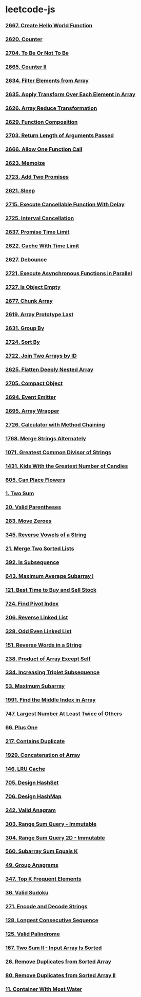 ﻿# leetcode-js
### [2667. Create Hello World Function](./2667-create-helo-world-function.js)
### [2620. Counter](./2620-counter.js)
### [2704. To Be Or Not To Be](./2704-to-be-or-not-to-be.js)
### [2665. Counter II](./2665-counter-ii.js)
### [2634. Filter Elements from Array](./2634-filter-elements-from-array.js)
### [2635. Apply Transform Over Each Element in Array](./2635-apply-transform-over-each-element-in-array.js)
### [2626. Array Reduce Transformation](./2626-array-reduce-transformation.js)
### [2629. Function Composition](./2629-function-composition.js)
### [2703. Return Length of Arguments Passed](./2703-return-length-of-arguments-passed.js)
### [2666. Allow One Function Call](./2666-allow-one-function-call.js)
### [2623. Memoize](./2623-memoize.js)
### [2723. Add Two Promises](./2723-add-two-promises.js)
### [2621. Sleep](./2621-sleep.js)
### [2715. Execute Cancellable Function With Delay](./2715-execute-cancellable-function-with-delay.js)
### [2725. Interval Cancellation](./2725-interval-cancellation.js)
### [2637. Promise Time Limit](./2637-promise-time-limit.js)
### [2622. Cache With Time Limit](./2622-cache-with-time-limit.js)
### [2627. Debounce](./2627-debounce.js)
### [2721. Execute Asynchronous Functions in Parallel](./2721-execute-asynchronous-functions-in-parallel.js)
### [2727. Is Object Empty](./2727-is-object-empty.js)
### [2677. Chunk Array](./2677-chunk-array.js)
### [2619. Array Prototype Last](./2619-array-prototype-last.js)
### [2631. Group By](./2631-group-by.js)
### [2724. Sort By](./2724-sort-by.js)
### [2722. Join Two Arrays by ID](./2722-join-two-arrays-by-id.js)
### [2625. Flatten Deeply Nested Array](./2625-flatten-deeply-nested-array.js)
### [2705. Compact Object](./2705-compact-object.js)
### [2694. Event Emitter](./2694-event-emitter.js)
### [2695. Array Wrapper](./2695-array-wrapper.js)
### [2726. Calculator with Method Chaining](./2726-calculator-with-method-chaining.js)
### [1768. Merge Strings Alternately](./1768-merge-strings-alternately.js)
### [1071. Greatest Common Divisor of Strings](./1071-greatest-common-divisor-of-strings.js)
### [1431. Kids With the Greatest Number of Candies](./1431-kids-with-the-greatest-number-of-candies.js)
### [605. Can Place Flowers](./605-can-place-flowers.js)
### [1. Two Sum](./1-two-sum.js)
### [20. Valid Parentheses](./20-valid-parentheses.js)
### [283. Move Zeroes](./283-move-zeroes.js)
### [345. Reverse Vowels of a String](./345-reverse-vowels-of-a-string.js)
### [21. Merge Two Sorted Lists](./21-merge-two-sorted-lists.js)
### [392. Is Subsequence](./392-is-subsequence.js)
### [643. Maximum Average Subarray I](./643-maximum-average-subarray-i.js)
### [121. Best Time to Buy and Sell Stock](./121-best-time-to-buy-and-sell-stock.js)
### [724. Find Pivot Index](./724-find-pivot-index.js)
### [206. Reverse Linked List](./206-reverse-linked-list.js)
### [328. Odd Even Linked List](./328-odd-even-linked-list.js)
### [151. Reverse Words in a String](./151-reverse-words-in-a-string.js)
### [238. Product of Array Except Self](./238-product-of-array-except-self.js)
### [334. Increasing Triplet Subsequence](./334-increasing-triplet-subsequence.js)
### [53. Maximum Subarray](./53-maximum-subarray.js)
### [1991. Find the Middle Index in Array](./1991-find-the-middle-index-in-array.js)
### [747. Largest Number At Least Twice of Others](./747-largest-number-at-least-twice-of-others.js)
### [66. Plus One](./66-plus-one.js)
### [217. Contains Duplicate](./217-contains-duplicate.js)
### [1929. Concatenation of Array](./1929-concatenation-of-array.js)
### [146. LRU Cache](./146-lru-cache.js)
### [705. Design HashSet](./705-design-hashset.js)
### [706. Design HashMap](./706-design-hashmap.js)
### [242. Valid Anagram](./242-valid-anagram.js)
### [303. Range Sum Query - Immutable](./303-range-sum-query-immutable.js)
### [304. Range Sum Query 2D - Immutable](./304-range-sum-query-2d-immutable.js)
### [560. Subarray Sum Equals K](./560-subarray-sum-equals-k.js)
### [49. Group Anagrams](./49-group-anagrams.js)
### [347. Top K Frequent Elements](./347-top-k-frequent-elements.js)
### [36. Valid Sudoku](./36-valid-sudoku.js)
### [271. Encode and Decode Strings](./271-encode-and-decode-strings.js)
### [128. Longest Consecutive Sequence](./128-longest-consecutive-sequence.js)
### [125. Valid Palindrome](./125-valid-palindrome.js)
### [167. Two Sum II - Input Array Is Sorted](./167-two-sum-ii-input-array-is-sorted.js)
### [26. Remove Duplicates from Sorted Array](./26-remove-duplicates-from-sorted-array.js)
### [80. Remove Duplicates from Sorted Array II](./80-remove-duplicates-from-sorted-array-ii.js)
### [11. Container With Most Water](./11-container-with-most-water.js)